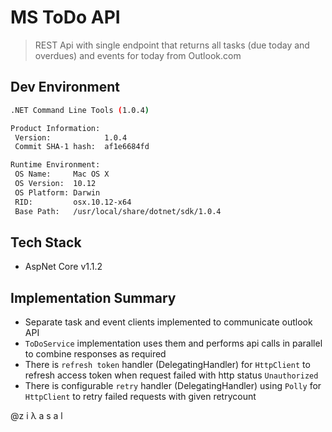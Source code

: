 # MS ToDo API #

> REST Api with single endpoint that returns all tasks (due today and overdues) and events for today from Outlook.com

## Dev Environment ##

```sh
.NET Command Line Tools (1.0.4)

Product Information:
 Version:            1.0.4
 Commit SHA-1 hash:  af1e6684fd

Runtime Environment:
 OS Name:     Mac OS X
 OS Version:  10.12
 OS Platform: Darwin
 RID:         osx.10.12-x64
 Base Path:   /usr/local/share/dotnet/sdk/1.0.4
```

## Tech Stack ##

* AspNet Core v1.1.2

## Implementation Summary ##

* Separate task and event clients implemented to communicate outlook API
* `ToDoService` implementation uses them and performs api calls in parallel to combine responses as required
* There is `refresh token` handler (DelegatingHandler) for `HttpClient` to refresh access token when request failed with http status `Unauthorized`
* There is configurable `retry` handler (DelegatingHandler) using `Polly` for `HttpClient` to retry failed requests with given retrycount


@z i λ a s a l
